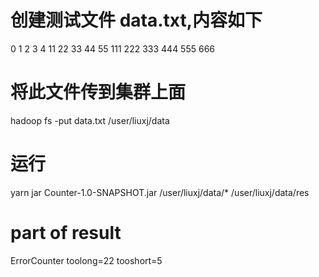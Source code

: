 # 创建测试文件 data.txt,内容如下
0
1
2
3
4
11
22
33
44
55
111
222
333
444
555
666

# 将此文件传到集群上面
hadoop fs -put data.txt /user/liuxj/data

# 运行
yarn jar Counter-1.0-SNAPSHOT.jar /user/liuxj/data/* /user/liuxj/data/res


# part of result
  ErrorCounter
        toolong=22
        tooshort=5
